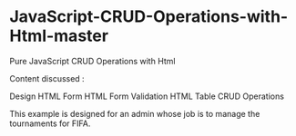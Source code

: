 # JavaScript-CRUD-Operations-with-Html-master

Pure JavaScript CRUD Operations with Html

Content discussed :

Design HTML Form
HTML Form Validation
HTML Table CRUD Operations

This example is designed for an admin whose job is to manage the tournaments for FIFA.
